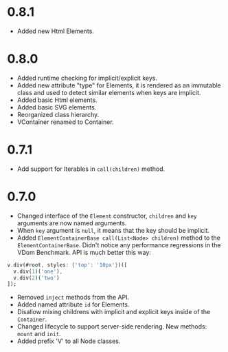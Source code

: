 # 0.8.1

- Added new Html Elements.

# 0.8.0

- Added runtime checking for implicit/explicit keys.
- Added new attribute "type" for Elements, it is rendered as an
  immutable class and used to detect similar elements when keys are
  implicit.
- Added basic Html elements.
- Added basic SVG elements.
- Reorganized class hierarchy.
- VContainer renamed to Container.

# 0.7.1

- Add support for Iterables in `call(children)` method.

# 0.7.0

- Changed interface of the `Element` constructor, `children` and `key`
  arguments are now named arguments.
- When `key` argument is `null`, it means that the key should be
  implicit.
- Added `ElementContainerBase call(List<Node> children)` method to the
  `ElementContainerBase`. Didn't notice any performance regressions in
  the VDom Benchmark. API is much better this way:

```dart
v.div(#root, styles: {'top': '10px'})([
  v.div(1)('one'),
  v.div(2)('two')
]);
```

- Removed `inject` methods from the API.
- Added named attribute `id` for Elements.
- Disallow mixing childrens with implicit and explicit keys inside of the
  `Container`.
- Changed lifecycle to support server-side rendering. New methods:
  `mount` and `init`.
- Added prefix 'V' to all Node classes.
